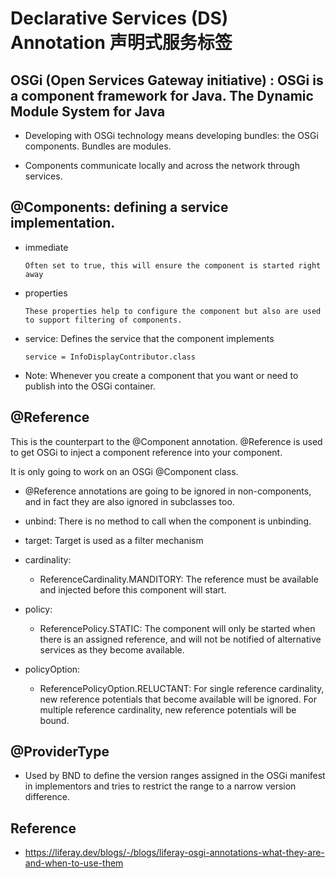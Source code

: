 # Declarative Services (DS) Annotation 声明式服务标签

## OSGi (Open Services Gateway initiative) : OSGi is a component framework for Java. The Dynamic Module System for Java

  - Developing with OSGi technology means developing bundles: the OSGi components. Bundles are modules.
  
  - Components communicate locally and across the network through services.


## @Components: defining a service implementation. 

- immediate
  
      Often set to true, this will ensure the component is started right away
    
- properties

      These properties help to configure the component but also are used to support filtering of components.
    
- service: Defines the service that the component implements

      service = InfoDisplayContributor.class

- Note: Whenever you create a component that you want or need to publish into the OSGi container. 

## @Reference

This is the counterpart to the @Component annotation.  @Reference is used to get OSGi to inject a component reference into your component.

It is only going to work on an OSGi @Component class.

- @Reference annotations are going to be ignored in non-components, and in fact they are also ignored in subclasses too.
  
- unbind: There is no method to call when the component is unbinding.
  
- target: Target is used as a filter mechanism
  
- cardinality: 
    - ReferenceCardinality.MANDITORY: The reference must be available and injected before this component will start.
- policy:
    -  ReferencePolicy.STATIC: The component will only be started when there is an assigned reference, and will not be notified of alternative services as they become available.
- policyOption:
    - ReferencePolicyOption.RELUCTANT: For single reference cardinality, new reference potentials that become available will be ignored.  For multiple reference cardinality, new reference potentials will be bound.
    
## @ProviderType

- Used by BND to define the version ranges assigned in the OSGi manifest in implementors and tries to restrict the range to a narrow version difference.

## Reference

- https://liferay.dev/blogs/-/blogs/liferay-osgi-annotations-what-they-are-and-when-to-use-them

